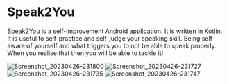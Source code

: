 # Speak2You
Speak2You is a self-improvement Android application. It is written in Kotlin. It is useful to self-practice and self-judge your speaking skill. Being self-aware of yourself and what triggers you to not be able to speak properly. When you realise that then you will be able to tackle it!

![Screenshot_20230426-231800](https://user-images.githubusercontent.com/9552357/234661173-e9d9be62-bc96-4e45-aa20-5e60f92e374f.png)
![Screenshot_20230426-231727](https://user-images.githubusercontent.com/9552357/234661190-a7c2c28c-3cdf-4b01-9782-3d8b536d879d.png)
![Screenshot_20230426-231735](https://user-images.githubusercontent.com/9552357/234661197-684b36f2-c1da-42d5-b677-780fa04badb3.png)
![Screenshot_20230426-231747](https://user-images.githubusercontent.com/9552357/234661205-35c49389-42ec-4e14-8a28-83e0b5fd3103.png)
